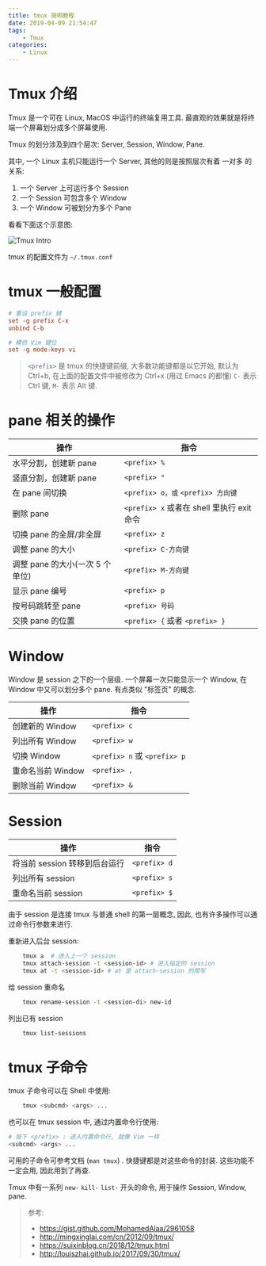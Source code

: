 ```yaml
---
title: tmux 简明教程
date: 2019-04-09 21:54:47
tags:
    - Tmux
categories:
    - Linux
---
```


# Tmux 介绍

Tmux 是一个可在 Linux, MacOS 中运行的终端复用工具. 最直观的效果就是将终端一个屏幕划分成多个屏幕使用.

Tmux 的划分涉及到四个层次: Server, Session, Window, Pane.

其中, 一个 Linux 主机只能运行一个 Server, 其他的则是按照层次有着 一对多 的关系:

1. 一个 Server 上可运行多个 Session
2. 一个 Session 可包含多个 Window
3. 一个 Window 可被划分为多个 Pane

看看下面这个示意图:

![Tmux Intro](/assert/img/tmux-intro.webp)

<!--more-->

tmux 的配置文件为 `~/.tmux.conf`

# tmux 一般配置

```conf
# 重设 prefix 键
set -g prefix C-x
unbind C-b

# 模仿 Vim 键位
set -g mode-keys vi
```

> `<prefix>` 是 tmux 的快捷键前缀, 大多数功能键都是以它开始, 默认为 Ctrl+b, 在上面的配置文件中被修改为 Ctrl+x (用过 Emacs 的都懂)
> `C-` 表示 Ctrl 键, `M-` 表示 Alt 键.

# pane 相关的操作

操作 | 指令
-|-
水平分割，创建新 pane | `<prefix> %`
竖直分割，创建新 pane | `<prefix> "`
在 pane 间切换 | `<prefix> o，或` `<prefix> 方向键`
删除 pane | `<prefix> x` 或者在 shell 里执行 exit 命令
切换 pane 的全屏/非全屏 | `<prefix> z`
调整 pane 的大小 | `<prefix> C-方向键`
调整 pane 的大小(一次 5 个单位) | `<prefix> M-方向键`
显示 pane 编号 | `<prefix> p`
按号码跳转至 pane | `<prefix> 号码`
交换 pane 的位置 | `<prefix> {` 或者 `<prefix> }`

# Window

Window 是 session 之下的一个层级. 一个屏幕一次只能显示一个 Window, 在 Window 中又可以划分多个 pane.
有点类似 "标签页" 的概念.

操作 | 指令
-----|-----
创建新的 Window | `<prefix> c`
列出所有 Window | `<prefix> w`
切换 Window | `<prefix> n` 或 `<prefix> p`
重命名当前 Window | `<prefix> ,`
删除当前 Window | `<prefix> &`

# Session

操作 | 指令
-----|-----
将当前 session 转移到后台运行 | `<prefix> d`
列出所有 session | `<prefix> s`
重命名当前 session | `<prefix> $`

由于 session 是连接 tmux 与普通 shell 的第一层概念, 因此, 也有许多操作可以通过命令行参数来进行.

重新进入后台 session:

```sh
    tmux a  # 进入上一个 session
    tmux attach-session -t <session-id> # 进入指定的 session
    tmux at -t <session-id> # at 是 attach-session 的简写
```

给 session 重命名

```sh
    tmux rename-session -t <session-di> new-id
```

列出已有 session

```sh
    tmux list-sessions
```

# tmux 子命令

tmux 子命令可以在 Shell 中使用:

```sh
    tmux <subcmd> <args> ...
```

也可以在 tmux session 中, 通过内置命令行使用:

```sh
# 按下 <prefix> : 进入内置命令行, 就像 Vim 一样
<subcmd> <args> ...
```

可用的子命令可参考文档 (`man tmux`) . 快捷键都是对这些命令的封装.
这些功能不一定会用, 因此用到了再查.

Tmux 中有一系列 `new-` `kill-` `list-` 开头的命令, 用于操作 Session, Window, pane.

> 参考:
> - https://gist.github.com/MohamedAlaa/2961058
> - http://mingxinglai.com/cn/2012/09/tmux/
> - https://suixinblog.cn/2018/12/tmux.html
> - http://louiszhai.github.io/2017/09/30/tmux/
